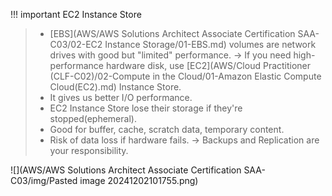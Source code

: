 
!!! important EC2 Instance Store
> - [EBS](AWS/AWS Solutions Architect Associate Certification SAA-C03/02-EC2 Instance Storage/01-EBS.md) volumes are network drives with good but "limited" performance. -> If you need high-performance hardware disk, use [EC2](AWS/Cloud Practitioner (CLF-C02)/02-Compute in the Cloud/01-Amazon Elastic Compute Cloud(EC2).md) Instance Store.
> - It gives us better I/O performance.
> - EC2 Instance Store lose their storage if they're stopped(ephemeral).
> - Good for buffer, cache, scratch data, temporary content.
> - Risk of data loss if hardware fails. -> Backups and Replication are your responsibility.

![](AWS/AWS Solutions Architect Associate Certification SAA-C03/img/Pasted image 20241202101755.png)